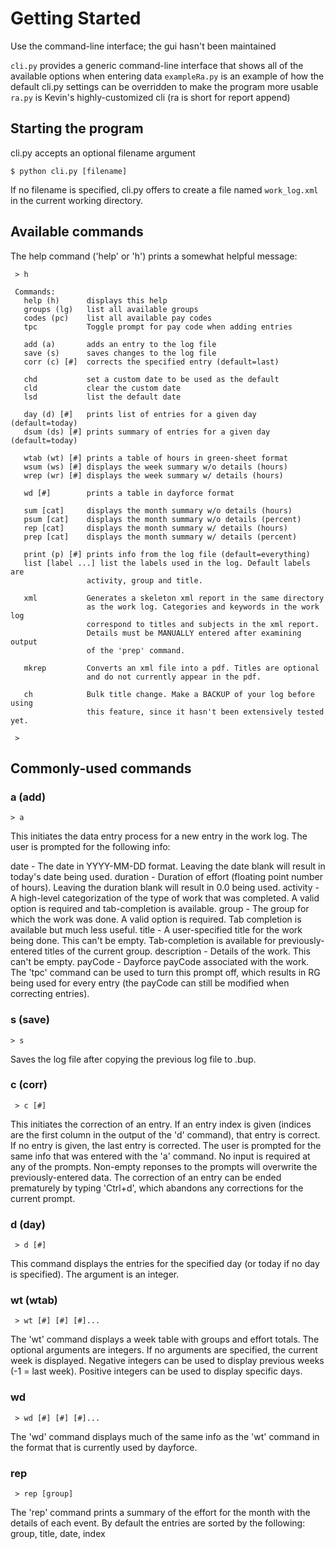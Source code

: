 # Getting Started

Use the command-line interface; the gui hasn't been maintained

``cli.py`` provides a generic command-line interface that shows all of the available options when entering data
``exampleRa.py`` is an example of how the default cli.py settings can be overridden to make the program more usable
``ra.py`` is Kevin's highly-customized cli (ra is short for report append)

## Starting the program

cli.py accepts an optional filename argument

```
$ python cli.py [filename]
```
If no filename is specified, cli.py offers to create a file named ``work_log.xml`` in the current working directory.

## Available commands

The help command ('help' or 'h') prints a somewhat helpful message:
```
 > h

 Commands:
   help (h)      displays this help
   groups (lg)   list all available groups
   codes (pc)    list all available pay codes
   tpc           Toggle prompt for pay code when adding entries

   add (a)       adds an entry to the log file
   save (s)      saves changes to the log file
   corr (c) [#]  corrects the specified entry (default=last)

   chd           set a custom date to be used as the default
   cld           clear the custom date
   lsd           list the default date

   day (d) [#]   prints list of entries for a given day (default=today)
   dsum (ds) [#] prints summary of entries for a given day (default=today)
   
   wtab (wt) [#] prints a table of hours in green-sheet format
   wsum (ws) [#] displays the week summary w/o details (hours)
   wrep (wr) [#] displays the week summary w/ details (hours)
   
   wd [#]        prints a table in dayforce format
   
   sum [cat]     displays the month summary w/o details (hours)
   psum [cat]    displays the month summary w/o details (percent)
   rep [cat]     displays the month summary w/ details (hours)
   prep [cat]    displays the month summary w/ details (percent)

   print (p) [#] prints info from the log file (default=everything)
   list [label ...] list the labels used in the log. Default labels are
                 activity, group and title.

   xml           Generates a skeleton xml report in the same directory
                 as the work log. Categories and keywords in the work log
                 correspond to titles and subjects in the xml report.  
                 Details must be MANUALLY entered after examining output
                 of the 'prep' command.
                
   mkrep         Converts an xml file into a pdf. Titles are optional 
                 and do not currently appear in the pdf.
                
   ch            Bulk title change. Make a BACKUP of your log before using
                 this feature, since it hasn't been extensively tested yet.
    
 > 
```

## Commonly-used commands

### a (add)

`` > a ``

This initiates the data entry process for a new entry in the work log.  The user is prompted for the following info:

date - The date in YYYY-MM-DD format.  Leaving the date blank will result in today's date being used.
duration - Duration of effort (floating point number of hours).  Leaving the duration blank will result in 0.0 being used.
activity - A high-level categorization of the type of work that was completed.  A valid option is required and tab-completion is available.
group - The group for which the work was done. A valid option is required.  Tab completion is available but much less useful.
title - A user-specified title for the work being done.  This can't be empty.  Tab-completion is available for previously-entered titles of the current group.
description - Details of the work.  This can't be empty.
payCode - Dayforce payCode associated with the work.  The 'tpc' command can be used to turn this prompt off, which results in RG being used for every entry (the payCode can still be modified when correcting entries).

### s (save)

`` > s ``

Saves the log file after copying the previous log file to <filename>.bup.

### c (corr)

`` > c [#]``

This initiates the correction of an entry.  If an entry index is given (indices are the first column in the output of the 'd' command), that entry is correct.  If no entry is given, the last entry is corrected.  The user is prompted for the same info that was entered with the 'a' command.  No input is required at any of the prompts.  Non-empty reponses to the prompts will overwrite the previously-entered data.  The correction of an entry can be ended prematurely by typing 'Ctrl+d', which abandons any corrections for the current prompt.

### d (day)

`` > d [#]``

This command displays the entries for the specified day (or today if no day is specified).  The argument is an integer.

### wt (wtab)

`` > wt [#] [#] [#]...``

The 'wt' command displays a week table with groups and effort totals.  The optional arguments are integers.  If no arguments are specified, the current week is displayed.  Negative integers can be used to display previous weeks (-1 = last week).  Positive integers can be used to display specific days.

### wd

`` > wd [#] [#] [#]...``

The 'wd' command displays much of the same info as the 'wt' command in the format that is currently used by dayforce.

### rep

`` > rep [group]``

The 'rep' command prints a summary of the effort for the month with the details of each event.  By default the entries are sorted by the following: group, title, date, index


